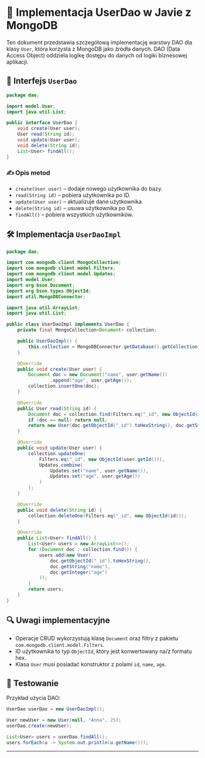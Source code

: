 # 🧩 Implementacja UserDao w Javie z MongoDB

Ten dokument przedstawia szczegółową implementację warstwy DAO dla klasy `User`, która korzysta z MongoDB jako źródła danych. DAO (Data Access Object) oddziela logikę dostępu do danych od logiki biznesowej aplikacji.


## 🔗 Interfejs `UserDao`

```java
package dao;

import model.User;
import java.util.List;

public interface UserDao {
    void create(User user);
    User read(String id);
    void update(User user);
    void delete(String id);
    List<User> findAll();
}
```

### ✍️ Opis metod

* `create(User user)` – dodaje nowego użytkownika do bazy.
* `read(String id)` – pobiera użytkownika po ID.
* `update(User user)` – aktualizuje dane użytkownika.
* `delete(String id)` – usuwa użytkownika po ID.
* `findAll()` – pobiera wszystkich użytkowników.

## 🛠️ Implementacja `UserDaoImpl`

```java
package dao;

import com.mongodb.client.MongoCollection;
import com.mongodb.client.model.Filters;
import com.mongodb.client.model.Updates;
import model.User;
import org.bson.Document;
import org.bson.types.ObjectId;
import util.MongoDBConnector;

import java.util.ArrayList;
import java.util.List;

public class UserDaoImpl implements UserDao {
    private final MongoCollection<Document> collection;

    public UserDaoImpl() {
        this.collection = MongoDBConnector.getDatabase().getCollection("users");
    }

    @Override
    public void create(User user) {
        Document doc = new Document("name", user.getName())
                .append("age", user.getAge());
        collection.insertOne(doc);
    }

    @Override
    public User read(String id) {
        Document doc = collection.find(Filters.eq("_id", new ObjectId(id))).first();
        if (doc == null) return null;
        return new User(doc.getObjectId("_id").toHexString(), doc.getString("name"), doc.getInteger("age"));
    }

    @Override
    public void update(User user) {
        collection.updateOne(
            Filters.eq("_id", new ObjectId(user.getId())),
            Updates.combine(
                Updates.set("name", user.getName()),
                Updates.set("age", user.getAge())
            )
        );
    }

    @Override
    public void delete(String id) {
        collection.deleteOne(Filters.eq("_id", new ObjectId(id)));
    }

    @Override
    public List<User> findAll() {
        List<User> users = new ArrayList<>();
        for (Document doc : collection.find()) {
            users.add(new User(
                doc.getObjectId("_id").toHexString(),
                doc.getString("name"),
                doc.getInteger("age")
            ));
        }
        return users;
    }
}
```

## 🔍 Uwagi implementacyjne

* Operacje CRUD wykorzystują klasę `Document` oraz filtry z pakietu `com.mongodb.client.model.Filters`.
* ID użytkownika to typ `ObjectId`, który jest konwertowany na/z formatu hex.
* Klasa `User` musi posiadać konstruktor z polami `id`, `name`, `age`.

## 🧪 Testowanie

Przykład użycia DAO:

```java
UserDao userDao = new UserDaoImpl();

User newUser = new User(null, "Anna", 25);
userDao.create(newUser);

List<User> users = userDao.findAll();
users.forEach(u -> System.out.println(u.getName()));
```

---

